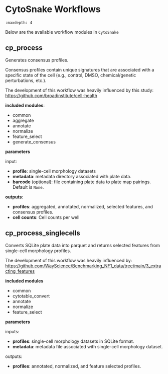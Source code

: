 # CytoSnake Workflows

```{toctree}
:maxdepth: 4
```

Below are the available workflow modules in `CytoSnake`

## cp_process

Generates consensus profiles.

Consensus profiles contain unique signatures that are associated with a specific state of the cell (e.g., control, DMSO, chemical/genetic perturbations, etc.).

The development of this workflow was heavily influenced by this study:
<https://github.com/broadinstitute/cell-health>

**included modules**:

- common
- aggregate
- annotate
- normalize
- feature_select
- generate_consensus

**parameters**

input:

- **profile**: single-cell morphology datasets
- **metadata**: metadata directory associated with plate data.
- **barcode** (optional): file containing plate data to plate map pairings. Default is `None`.

**outputs**:

- **profiles**: aggregated, annotated, normalized, selected features, and consensus profiles.
- **cell counts**: Cell counts per well

## cp_process_singlecells

Converts SQLite plate data into parquet and returns selected features from
single-cell morphology profiles.

The development of this workflow was heavily influenced by:
<https://github.com/WayScience/Benchmarking_NF1_data/tree/main/3_extracting_features>

**included modules**

- common
- cytotable_convert
- annotate
- normalize
- feature_select

**parameters**

inputs:

- **profiles**: single-cell morphology datasets in SQLite format.
- **metadata**: metadata file associated with single-cell morphology dataset.

outputs:

- **profiles**: annotated, normalized, and feature selected profiles.
